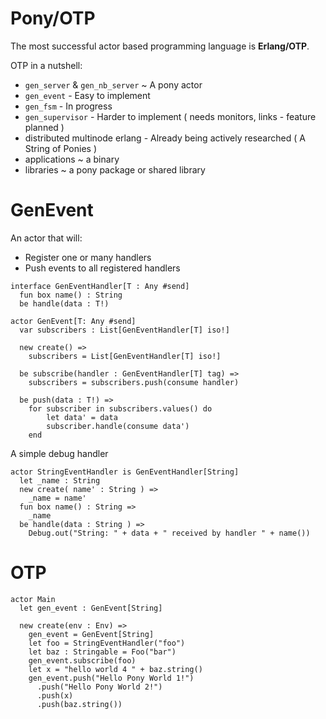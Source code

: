 # Pony/OTP

The most successful actor based programming language is **Erlang/OTP**.

OTP in a nutshell:

* `gen_server` & `gen_nb_server` ~ A pony actor
* `gen_event` - Easy to implement
* `gen_fsm` - In progress
* `gen_supervisor` - Harder to implement ( needs monitors, links - feature planned )
* distributed multinode erlang - Already being actively researched ( A String of Ponies )
* applications ~ a binary
* libraries ~ a pony package or shared library

# GenEvent

An actor that will:

* Register one or many handlers
* Push events to all registered handlers

```pony
interface GenEventHandler[T : Any #send]
  fun box name() : String
  be handle(data : T!)
```


```pony
actor GenEvent[T: Any #send]
  var subscribers : List[GenEventHandler[T] iso!]

  new create() =>
    subscribers = List[GenEventHandler[T] iso!]

  be subscribe(handler : GenEventHandler[T] tag) =>
    subscribers = subscribers.push(consume handler)

  be push(data : T!) =>
    for subscriber in subscribers.values() do
        let data' = data
        subscriber.handle(consume data')
    end
```

A simple debug handler

```pony
actor StringEventHandler is GenEventHandler[String]
  let _name : String
  new create( name' : String ) =>
    _name = name'
  fun box name() : String =>
    _name
  be handle(data : String ) =>
    Debug.out("String: " + data + " received by handler " + name())
```

# OTP

```
actor Main
  let gen_event : GenEvent[String]

  new create(env : Env) =>
    gen_event = GenEvent[String]
    let foo = StringEventHandler("foo")
    let baz : Stringable = Foo("bar")
    gen_event.subscribe(foo)
    let x = "hello world 4 " + baz.string()
    gen_event.push("Hello Pony World 1!")
      .push("Hello Pony World 2!")
      .push(x)
      .push(baz.string())
```

